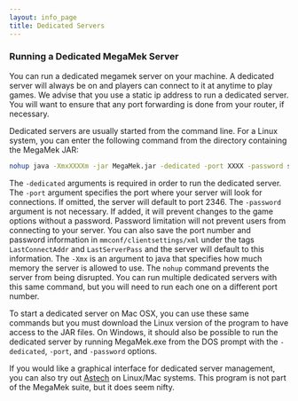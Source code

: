 ```yaml
---
layout: info_page
title: Dedicated Servers
---
```


### Running a Dedicated MegaMek Server 

You can run a dedicated megamek server on your machine. A dedicated server will always be on and players can connect to it at anytime to play games. We advise that you use a static ip address to run a dedicated server. You will want to ensure that any port forwarding is done from your router, if necessary. 

Dedicated servers are usually started from the command line. For a Linux system, you can enter the following command from the directory containing the MegaMek JAR:

```bash
nohup java -XmxXXXXm -jar MegaMek.jar -dedicated -port XXXX -password somepass &
```


The `-dedicated` arguments is required in order to run the dedicated server. The `-port` argument specifies the port where your server will look for connections. If omitted, the server will default to port 2346. The `-password` argument is not necessary. If added, it will prevent changes to the game options without a password. Password limitation will not prevent users from connecting to your server. You can also save the port number and password information in `mmconf/clientsettings/xml` under the tags `LastConnectAddr` and `LastServerPass` and the server will default to this information. The `-Xmx` is an argument to java that specifies how much memory the server is allowed to use.  The `nohup` command prevents the server from being disrupted. You can run multiple dedicated servers with this same command, but you will need to run each one on a different port number. 

To start a dedicated server on Mac OSX, you can use these same commands but you must download the Linux version of the program to have access to the JAR files. On Windows, it should also be possible to run the dedicated server by running MegaMek.exe from the DOS prompt with the `-dedicated`, `-port`, and `-password` options.  

If you would like a graphical interface for dedicated server management, you can also try out [Astech](https://github.com/seem8/astech) on Linux/Mac systems. This program is not part of the MegaMek suite, but it does seem nifty. 
